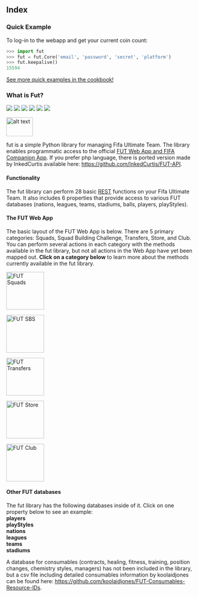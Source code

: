 ## Index 
### Quick Example
To log-in to the webapp and get your current coin count:

```python
>>> import fut
>>> fut = fut.Core('email', 'password', 'secret', 'platform')
>>> fut.keepalive()
15594
```
[See more quick examples in the cookbook!](link)

### What is Fut?
[![](https://img.shields.io/pypi/v/fut.svg?raw=true)](https://pypi.python.org/pypi/fut)
[![](https://img.shields.io/pypi/l/fut.svg?raw=true)](https://pypi.python.org/pypi/fut)
[![](https://img.shields.io/pypi/pyversions/fut.svg?raw=true)](https://pypi.python.org/pypi/fut)
[![](https://travis-ci.org/futapi/fut.png?branch=master?raw=true)](https://pypi.python.org/pypi/fut)
[![](https://codecov.io/github/futapi/fut/coverage.svg?raw=true)](https://pypi.python.org/pypi/fut)
[![](https://api.codacy.com/project/badge/Grade/f599808fba2447c98253cf44cca86a1b?raw=true)](https://pypi.python.org/pypi/fut)  

[<img src="https://cdn.worldvectorlogo.com/logos/slack.svg" alt="alt text" width="70" height="50">](https://gentle-everglades-93932.herokuapp.com)

fut is a simple Python library for managing Fifa Ultimate Team. The library enables programmatic access to the official [FUT Web App and FIFA Companion App](https://www.easports.com/fifa/ultimate-team/web-app/). If you prefer php language, there is ported version made by InkedCurtis available here: https://github.com/InkedCurtis/FUT-API.

#### Functionality

The fut library can perform 28 basic [REST](https://spring.io/understanding/REST) functions on your Fifa Ultimate Team. It also includes 6 properties that provide access to various FUT databases (nations, leagues, teams, stadiums, balls, players, playStyles).


#### The FUT Web App

The basic layout of the FUT Web App is below. There are 5 primary categories: Squads, Squad Building Challenge, Transfers, Store, and Club. You can perform several actions in each category with the methods available in the fut library, but not all actions in the Web App have yet been mapped out. **Click on a category below** to learn more about the methods currently available in the fut library. 

[<img src="https://i.imgur.com/uvsXykU.png" alt="FUT Squads" style="height: 100px;"/>](https://jbt.github.io/markdown-editor/#ZZFPT9xADMXv+RRPyQVWKAtXKD206rGiEos4IISGiTexmni2M04hfHo8k6VC6m08fv7zfm6wn7VqGtz+mV2XYM8G3+cYSRS36pSqbzSGF3CCDgR/TKWcQthbuXjlIG5kXfDCOrAU5Wazttxs4E3bh7i0uBHCRDqEDvTKSa1pQCSd41p0GN1CMSEIljBHOOv9l5Byp7PSPcyKyYnriywiWFkEK02pXU0c01Ne00mH3c3uHi4SJChY/Dh31GGhHJShRgAjP0eXN6yqLzz1SNFf14PqIV1ut9za1xxbH6btnf/x9rbr2oP0Ndyo1/VqszYky0hWRNwPeomL8/PD61W9/VoVpj+L65TfFtnItpg6Oa2qT8GRRYKzjZJmwB2vfCNTOgM5P8AHUcfC0puFfYiTywq45wwnyAfG7O8/ii0eduU6/zT7UGbYnezGI8tvo2NMqX08aVbRUxY9ZdEpfi3mQ8p2qVB9Bw==)

[<img src="https://i.imgur.com/qHZ7jMZ.png" alt="FUT SBS" style="height: 100px;"/>](https://jbt.github.io/markdown-editor/#ZZFPT9xADMXv+RRPyQVWKAtXKD206rGiEos4IISGiTexmni2M04hfHo8k6VC6m08fv7zfm6wn7VqGtz+mV2XYM8G3+cYSRS36pSqbzSGF3CCDgR/TKWcQthbuXjlIG5kXfDCOrAU5Wazttxs4E3bh7i0uBHCRDqEDvTKSa1pQCSd41p0GN1CMSEIljBHOOv9l5Byp7PSPcyKyYnriywiWFkEK02pXU0c01Ne00mH3c3uHi4SJChY/Dh31GGhHJShRgAjP0eXN6yqLzz1SNFf14PqIV1ut9za1xxbH6btnf/x9rbr2oP0Ndyo1/VqszYky0hWRNwPeomL8/PD61W9/VoVpj+L65TfFtnItpg6Oa2qT8GRRYKzjZJmwB2vfCNTOgM5P8AHUcfC0puFfYiTywq45wwnyAfG7O8/ii0eduU6/zT7UGbYnezGI8tvo2NMqX08aVbRUxY9ZdEpfi3mQ8p2qVB9Bw==)

[<img src="https://i.imgur.com/yavAJma.png" alt="FUT Transfers" style="height: 100px;"/>](https://jbt.github.io/markdown-editor/#ZZFPT9xADMXv+RRPyQVWKAtXKD206rGiEos4IISGiTexmni2M04hfHo8k6VC6m08fv7zfm6wn7VqGtz+mV2XYM8G3+cYSRS36pSqbzSGF3CCDgR/TKWcQthbuXjlIG5kXfDCOrAU5Wazttxs4E3bh7i0uBHCRDqEDvTKSa1pQCSd41p0GN1CMSEIljBHOOv9l5Byp7PSPcyKyYnriywiWFkEK02pXU0c01Ne00mH3c3uHi4SJChY/Dh31GGhHJShRgAjP0eXN6yqLzz1SNFf14PqIV1ut9za1xxbH6btnf/x9rbr2oP0Ndyo1/VqszYky0hWRNwPeomL8/PD61W9/VoVpj+L65TfFtnItpg6Oa2qT8GRRYKzjZJmwB2vfCNTOgM5P8AHUcfC0puFfYiTywq45wwnyAfG7O8/ii0eduU6/zT7UGbYnezGI8tvo2NMqX08aVbRUxY9ZdEpfi3mQ8p2qVB9Bw==)

[<img src="https://i.imgur.com/oQpJmDZ.png" alt="FUT Store" style="height: 100px;"/>](https://jbt.github.io/markdown-editor/#ZZFPT9xADMXv+RRPyQVWKAtXKD206rGiEos4IISGiTexmni2M04hfHo8k6VC6m08fv7zfm6wn7VqGtz+mV2XYM8G3+cYSRS36pSqbzSGF3CCDgR/TKWcQthbuXjlIG5kXfDCOrAU5Wazttxs4E3bh7i0uBHCRDqEDvTKSa1pQCSd41p0GN1CMSEIljBHOOv9l5Byp7PSPcyKyYnriywiWFkEK02pXU0c01Ne00mH3c3uHi4SJChY/Dh31GGhHJShRgAjP0eXN6yqLzz1SNFf14PqIV1ut9za1xxbH6btnf/x9rbr2oP0Ndyo1/VqszYky0hWRNwPeomL8/PD61W9/VoVpj+L65TfFtnItpg6Oa2qT8GRRYKzjZJmwB2vfCNTOgM5P8AHUcfC0puFfYiTywq45wwnyAfG7O8/ii0eduU6/zT7UGbYnezGI8tvo2NMqX08aVbRUxY9ZdEpfi3mQ8p2qVB9Bw==)

[<img src="https://i.imgur.com/m8WVY9X.png" alt="FUT Club" style="height: 100px;"/>](https://jbt.github.io/markdown-editor/#ZZFPT9xADMXv+RRPyQVWKAtXKD206rGiEos4IISGiTexmni2M04hfHo8k6VC6m08fv7zfm6wn7VqGtz+mV2XYM8G3+cYSRS36pSqbzSGF3CCDgR/TKWcQthbuXjlIG5kXfDCOrAU5Wazttxs4E3bh7i0uBHCRDqEDvTKSa1pQCSd41p0GN1CMSEIljBHOOv9l5Byp7PSPcyKyYnriywiWFkEK02pXU0c01Ne00mH3c3uHi4SJChY/Dh31GGhHJShRgAjP0eXN6yqLzz1SNFf14PqIV1ut9za1xxbH6btnf/x9rbr2oP0Ndyo1/VqszYky0hWRNwPeomL8/PD61W9/VoVpj+L65TfFtnItpg6Oa2qT8GRRYKzjZJmwB2vfCNTOgM5P8AHUcfC0puFfYiTywq45wwnyAfG7O8/ii0eduU6/zT7UGbYnezGI8tvo2NMqX08aVbRUxY9ZdEpfi3mQ8p2qVB9Bw==)

#### Other FUT databases

The fut library has the following databases inside of it. Click on one property below to see an example:  
**players**  
**playStyles**  
**nations**  
**leagues**  
**teams**  
**stadiums**

A database for consumables (contracts, healing, fitness, training, position changes, chemistry styles, managers) has not been included in the library, but a csv file including detailed consumables information by koolaidjones can be found here: https://github.com/koolaidjones/FUT-Consumables-Resource-IDs.


